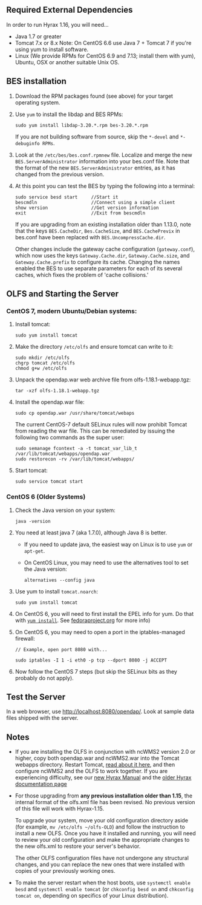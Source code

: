 ## Required External Dependencies

In order to run Hyrax 1.16, you will need...

* Java 1.7 or greater
* Tomcat 7.x or 8.x Note: On CentOS 6.6 use Java 7 + Tomcat 7 if you're using yum to install software.
* Linux (We provide RPMs for CentOS 6.9 and 7.13; install them with yum), Ubuntu, OSX or another suitable Unix OS.

## BES installation

1. Download the RPM packages found (see above) for your target operating system.
1. Use `yum` to install the libdap and BES RPMs:

    ````
    sudo yum install libdap-3.20.*.rpm bes-3.20.*.rpm
    ````
    
    If you are not building software from source, skip the `*-devel` and `*-debuginfo RPMs`.
1. Look at the `/etc/bes/bes.conf.rpmnew` file. Localize and merge
the new `BES.ServerAdministrator` information into your bes.conf file.
Note that the format of the new `BES.ServerAdministrator` entries,
as it has changed from the previous version.

1. At this point you can test the BES by typing the following into a terminal:

    ````
    sudo service besd start     //Start it
    bescmdln                    //Connect using a simple client
    show version                //Get version information
    exit                        //Exit from bescmdln
    ````

    If you are upgrading from an existing installation older than 1.13.0,
    note that the keys `BES.CacheDir`, `Bes.CacheSize`, and `BES.CachePrevix` in bes.conf
    have been replaced with `BES.UncompressCache.dir`.
    
    Other changes include the gateway cache configuration (`gateway.conf`), which now uses the keys 
    `Gateway.Cache.dir`, `Gateway.Cache.size`, and `Gateway.Cache.prefix`
    to configure its cache. Changing the names enabled the BES to use separate parameters
    for each of its several caches, which fixes the problem of 'cache collisions.'

## OLFS and Starting the Server

### CentOS 7, modern Ubuntu/Debian systems:

1. Install tomcat:

    ````
    sudo yum install tomcat
    ````

1. Make the directory `/etc/olfs` and ensure tomcat can write to it:

    ````
    sudo mkdir /etc/olfs
    chgrp tomcat /etc/olfs
    chmod g+w /etc/olfs
    ````

1. Unpack the opendap.war web archive file from olfs-1.18.1-webapp.tgz:

    ````
    tar -xzf olfs-1.18.1-webapp.tgz
    ````

1. Install the opendap.war file:

    ````
    sudo cp opendap.war /usr/share/tomcat/webaps
    ````

    The current CentOS-7 default SELinux rules will now
    prohibit Tomcat from reading the war file. This can be remediated
    by issuing the following two commands as the super user:
    
    ````
    sudo semanage fcontext -a -t tomcat_var_lib_t /var/lib/tomcat/webapps/opendap.war
    sudo restorecon -rv /var/lib/tomcat/webapps/
    ````

1. Start tomcat:

    ````    
    sudo service tomcat start
    ````

### CentOS 6 (Older Systems)

1. Check the Java version on your system:

    ````
    java -version
    ````

2. You need at least java 7 (aka 1.7.0), although Java 8 is better.

    * If you need to update java, the easiest way on Linux is to use `yum` or `apt-get`.
    * On CentOS Linux, you may need to use the alternatives tool to set the Java version:
    
        ````
        alternatives --config java
        ````

3. Use yum to install `tomcat.noarch`:

    ````
    sudo yum install tomcat
    ````

3. On CentOS 6, you will need to first install the EPEL info for yum. Do that with
[`yum install`](https://dl.fedoraproject.org/pub/epel/epel-release-latest-6.noarch.rpm). 
See [fedoraproject.org](https://fedoraproject.org/wiki/EPEL) for more info)

3. On CentOS 6, you may need to open a port in the iptables-managed firewall:

    ````
    // Example, open port 8080 with...
    
    sudo iptables -I 1 -i eth0 -p tcp --dport 8080 -j ACCEPT
    ````
    
1. Now follow the CentOS 7 steps (but skip the SELinux bits as they probably do not apply).

## Test the Server

In a web browser, use [http://localhost:8080/opendap/](http://localhost:8080/opendap/).
Look at sample data files shipped with the server.

## Notes

* If you are installing the OLFS in conjunction with ncWMS2 version 2.0 or higher,
copy both opendap.war and ncWMS2.war into the Tomcat webapps directory.
Restart Tomcat, [read about it here](http://docs.opendap.org/index.php/Hyrax_WMS),
and then configure ncWMS2 and the OLFS to work together.
If you are experiencing difficulty, see our 
[new Hyrax Manual](https://opendap.github.io/hyrax_guide/Master_Hyrax_Guide.html)
and the 
[older Hyrax documentation page](http://docs.opendap.org/index.php/Hyrax)

* For those upgrading from **any previous installation older than 1.15**, 
the internal format of the olfs.xml file has been revised. 
No previous version of this file will work with Hyrax-1.15.

    To upgrade your system, move your old configuration directory aside
    (for example, `mv /etc/olfs ~/olfs-OLD`)
    and follow the instruction to install a new OLFS.
        Once you have it installed and running, you will need to review your
    old configuration and make the appropriate changes to the new olfs.xml
    to restore your server's behavior.
    
    The other OLFS configuration files have not undergone any structural changes,
    and you can replace the new ones that were installed with copies of your
    previously working ones.

* To make the server restart when the host boots, use `systemctl enable besd`
and `systemctl enable tomcat` (or `chkconfig besd on` and `chkconfig tomcat on`,
depending on specifics of your Linux distribution).